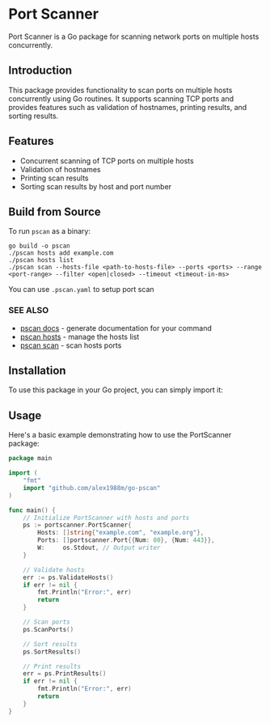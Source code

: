 # Port Scanner

Port Scanner is a Go package for scanning network ports on multiple hosts concurrently.

## Introduction

This package provides functionality to scan ports on multiple hosts concurrently using Go routines. It supports scanning TCP ports and provides features such as validation of hostnames, printing results, and sorting results.

## Features

- Concurrent scanning of TCP ports on multiple hosts
- Validation of hostnames
- Printing scan results
- Sorting scan results by host and port number

## Build from Source

To run `pscan` as a binary:

    go build -o pscan
    ./pscan hosts add example.com
    ./pscan hosts list
	./pscan scan --hosts-file <path-to-hosts-file> --ports <ports> --range <port-range> --filter <open|closed> --timeout <timeout-in-ms>

You can use `.pscan.yaml` to setup port scan
### SEE ALSO

* [pscan docs](./docs/pscan_docs.md)	 - generate documentation for your command
* [pscan hosts](./docs/pscan_hosts.md)	 - manage the hosts list
* [pscan scan](./docs/pscan_scan.md)	 - scan hosts ports
  
## Installation

To use this package in your Go project, you can simply import it:

## Usage
Here's a basic example demonstrating how to use the PortScanner package:

```go
package main

import (
	"fmt"
	import "github.com/alex1988m/go-pscan"
)

func main() {
	// Initialize PortScanner with hosts and ports
	ps := portscanner.PortScanner{
		Hosts: []string{"example.com", "example.org"},
		Ports: []portscanner.Port{{Num: 80}, {Num: 443}},
		W:     os.Stdout, // Output writer
	}

	// Validate hosts
	err := ps.ValidateHosts()
	if err != nil {
		fmt.Println("Error:", err)
		return
	}

	// Scan ports
	ps.ScanPorts()

	// Sort results
	ps.SortResults()

	// Print results
	err = ps.PrintResults()
	if err != nil {
		fmt.Println("Error:", err)
		return
	}
}
```